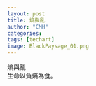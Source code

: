 ```yaml
---
layout: post
title: 熵與亂
author: "CMH"
categories:
tags: [techart]
image: BlackPaysage_01.png
---
```


熵與亂  
生命以負熵為食。  
